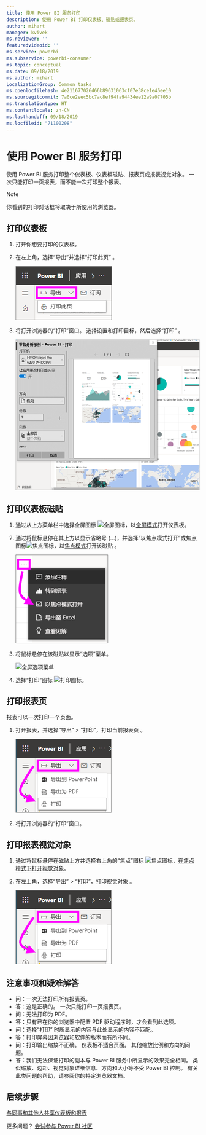 ```yaml
---
title: 使用 Power BI 服务打印
description: 使用 Power BI 打印仪表板、磁贴或报表页。
author: mihart
manager: kvivek
ms.reviewer: ''
featuredvideoid: ''
ms.service: powerbi
ms.subservice: powerbi-consumer
ms.topic: conceptual
ms.date: 09/18/2019
ms.author: mihart
LocalizationGroup: Common tasks
ms.openlocfilehash: 4e211677026d66b89631063cf07e38ce1e46ee10
ms.sourcegitcommit: 7a0ce2eec5bc7ac8ef94fa94434ee12a9a07705b
ms.translationtype: HT
ms.contentlocale: zh-CN
ms.lasthandoff: 09/18/2019
ms.locfileid: "71100208"
---
```

# <a name="printing-from-the-power-bi-service"></a>使用 Power BI 服务打印
使用 Power BI 服务打印整个仪表板、仪表板磁贴、报表页或报表视觉对象。 一次只能打印一页报表，而不能一次打印整个报表。

   > [!NOTE]
   > 你看到的打印对话框将取决于所使用的浏览器。
   > 
## <a name="print-a-dashboard"></a>打印仪表板
1. 打开你想要打印的仪表板。
2. 在左上角，选择“导出”并选择“打印此页”  。
   
    ![仪表板打印选项](./media/end-user-print/power-bi-dashboard-print.png)
3. 将打开浏览器的“打印”窗口。 选择设置和打印目标，然后选择“打印”  。
   

   
    ![打印对话框](./media/end-user-print/power-bi-print-dash.png)

## <a name="print-a-dashboard-tile"></a>打印仪表板磁贴
1. 通过从上方菜单栏中选择全屏图标 ![全屏图标](./media/end-user-print/power-bi-full-screen-icon.png)，以[全屏模式](end-user-focus.md)打开仪表板。
3. 通过将鼠标悬停在其上方以显示省略号 (...)，并选择“以焦点模式打开”或焦点图标![焦点图标](./media/end-user-print/power-bi-focus-icon.png)，以[焦点模式](end-user-focus.md)打开该磁贴  。
   
    ![省略号菜单](./media/end-user-print/power-bi-menu-options.png)
4. 将鼠标悬停在该磁贴以显示“选项”菜单。
   
    ![全屏选项菜单](./media/end-user-print/menu-options-new.png)
4. 选择“打印”图标 ![打印图标](./media/end-user-print/print-icon.png)。     
   

## <a name="print-a-report-page"></a>打印报表页
报表可以一次打印一个页面。

1. 打开报表，并选择“导出” > “打印”，打印当前报表页   。
   
    ![Power BI 文件菜单](./media/end-user-print/power-bi-report-print.png)
3. 将打开浏览器的“打印”窗口。
   


## <a name="print-a-report-visual"></a>打印报表视觉对象
1. 通过将鼠标悬停在磁贴上方并选择右上角的“焦点”图标 ![焦点图标](./media/end-user-print/power-bi-focus-icon.png)，[在焦点模式下打开视觉对象](end-user-focus.md)。

2. 在左上角，选择“导出” > “打印”，打印视觉对象   。

    ![Power BI 文件菜单](./media/end-user-print/power-bi-report-print.png)



## <a name="considerations-and-troubleshooting"></a>注意事项和疑难解答

* 问：一次无法打印所有报表页。    
* 答：这是正确的。 一次只能打印一页报表页。
* 问：无法打印为 PDF。    
* 答：只有已在你的浏览器中配置 PDF 驱动程序时，才会看到此选项。    
* 问：选择“打印”  时所显示的内容与此处显示的内容不匹配。    
* 答：打印屏幕因浏览器和软件的版本而有所不同。
* 问：打印输出缩放不正确。  仪表板不适合页面。 其他缩放比例和方向的问题。    
* 答：我们无法保证打印的副本与 Power BI 服务中所显示的效果完全相同。 类似缩放、边距、视觉对象详细信息、方向和大小等不受 Power BI 控制。 有关此类问题的帮助，请参阅你的特定浏览器文档。      

## <a name="next-steps"></a>后续步骤
[与同事和其他人共享仪表板和报表](../service-share-dashboards.md)

更多问题？ [尝试参与 Power BI 社区](http://community.powerbi.com/)

